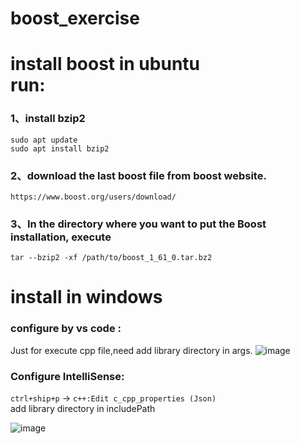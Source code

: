 # boost_exercise
# install boost in ubuntu <br> run:
### 1、install bzip2
`sudo apt update` <br>
`sudo apt install bzip2`
### 2、download the last boost file from boost website. <br>
`https://www.boost.org/users/download/`
### 3、In the directory where you want to put the Boost installation, execute <br>
`tar --bzip2 -xf /path/to/boost_1_61_0.tar.bz2`

# install in windows 
### configure by vs code :
Just for execute cpp file,need add library directory in args.
![image](https://github.com/user-attachments/assets/dfcd198c-2335-42c8-821d-66f945fced4b)

### Configure IntelliSense: <br>
`ctrl+ship+p` -> `c++:Edit c_cpp_properties (Json)` <br>
add library directory in includePath 

![image](https://github.com/user-attachments/assets/48f53196-d705-4386-897f-457fa28a2c91)
